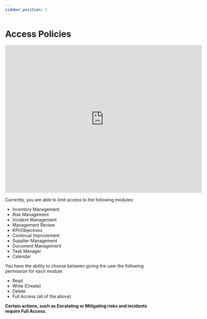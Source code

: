 ```yaml
---
sidebar_position: 3
---
```


# Access Policies

<iframe width="640" height="480" src="https://www.youtube.com/embed/8w_M5F7kIME" title="Access Policies" alt="02-02 - Access Policies (Video)" frameborder="0" allow="fullscreen" allowfullscreen></iframe>

 Currently, you are able to limit access to the following modules:

+ Inventory Management
+ Risk Management
+ Incident Management
+ Management Review
+ KPI/Objectives
+ Continual Improvement
+ Supplier Management
+ Document Management
+ Task Manager
+ Calendar

You have the ability to choose between giving the user the following permission for each module:

+ Read
+ Write (Create)
+ Delete
+ Full Access (all of the above)

**Certain actions, such as Escalating or Mitigating risks and incidents require Full Access.**